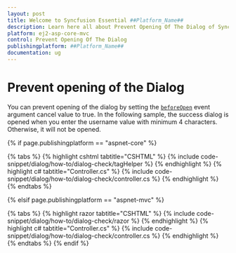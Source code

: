 ```yaml
---
layout: post
title: Welcome to Syncfusion Essential ##Platform_Name##
description: Learn here all about Prevent Opening Of The Dialog of Syncfusion Essential ##Platform_Name## widgets based on HTML5 and jQuery.
platform: ej2-asp-core-mvc
control: Prevent Opening Of The Dialog
publishingplatform: ##Platform_Name##
documentation: ug
---
```



# Prevent opening of the Dialog

You can prevent opening of the dialog by setting the [`beforeOpen`](https://help.syncfusion.com/cr/aspnetcore-js2/Syncfusion.EJ2.Popups.Dialog.html#Syncfusion_EJ2_Popups_Dialog_BeforeOpen) event argument cancel value to true.
In the following sample, the success dialog is opened when you enter the username value with minimum 4 characters. Otherwise, it will not be opened.

{% if page.publishingplatform == "aspnet-core" %}

{% tabs %}
{% highlight cshtml tabtitle="CSHTML" %}
{% include code-snippet/dialog/how-to/dialog-check/tagHelper %}
{% endhighlight %}
{% highlight c# tabtitle="Controller.cs" %}
{% include code-snippet/dialog/how-to/dialog-check/controller.cs %}
{% endhighlight %}
{% endtabs %}

{% elsif page.publishingplatform == "aspnet-mvc" %}

{% tabs %}
{% highlight razor tabtitle="CSHTML" %}
{% include code-snippet/dialog/how-to/dialog-check/razor %}
{% endhighlight %}
{% highlight c# tabtitle="Controller.cs" %}
{% include code-snippet/dialog/how-to/dialog-check/controller.cs %}
{% endhighlight %}
{% endtabs %}
{% endif %}

